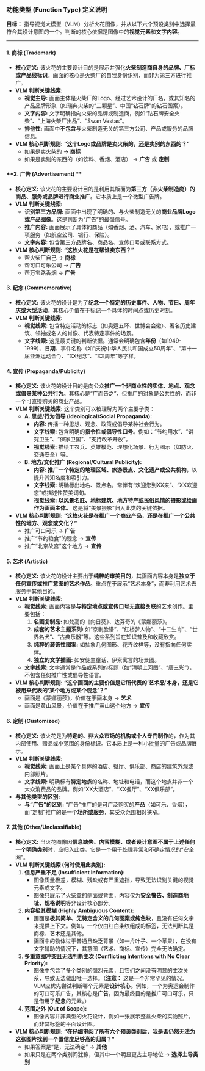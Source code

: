 ### 功能类型 (Function Type) 定义说明

**目标：** 指导视觉大模型（VLM）分析火花图像，并从以下六个预设类别中选择最符合其设计意图的一个。判断的核心依据是图像中的**视觉元素**和**文字内容**。

---

#### **1. 商标 (Trademark)**

*   **核心定义:**
    该火花的主要设计目的是展示并强化**火柴制造商自身的品牌、厂标或产品线标识**。画面的核心是火柴厂的自我身份识别，而非为第三方进行推广。
*   **VLM 判断关键线索:**
    *   **视觉主导:** 画面主体是火柴厂的Logo、经过艺术设计的厂名，或其知名的产品品牌形象（如瑞典火柴的“三颗星”、中国“钻石牌”的钻石图案）。
    *   **文字内容:** 文字明确指向火柴的品牌或制造商，例如“钻石牌安全火柴”、“上海火柴厂出品”、“Swan Vestas”。
    *   **排他性:** 画面中**不包含**与火柴制造无关的第三方公司、产品或服务的品牌信息。
*   **VLM 核心判断规则:**
    **“这个Logo或品牌是卖火柴的，还是卖别的东西的？”**
    *   如果是卖火柴的 -> **商标**
    *   如果是卖别的东西的（如饮料、香烟、酒店） -> **广告** 或 **定制**

#### **2. 广告 (Advertisement) **

*   **核心定义:**
    该火花的主要设计目的是利用其版面为**第三方（非火柴制造商）的商品、服务或品牌进行商业推广**。它本质上是一个微型广告牌。
*   **VLM 判断关键线索:**
    *   **识别第三方品牌:** 画面中出现了明确的、与火柴制造无关的**商业品牌Logo或产品图像**。这是判断为“广告”的最强信号。
    *   **推广内容:** 画面展示了具体的商品（如香烟、酒、汽车、家电），或推广一项服务（如航空公司、银行、保险）。
    *   **文字内容:** 包含第三方品牌名、商品名、宣传口号或联系方式。
*   **VLM 核心判断规则:**
    **“这枚火花是在帮谁卖东西？”**
    *   帮火柴厂自己 -> **商标**
    *   帮可口可乐公司 -> **广告**
    *   帮万宝路香烟 -> **广告**

#### **3. 纪念 (Commemorative)**

*   **核心定义:**
    该火花的设计是为了**纪念一个特定的历史事件、人物、节日、周年庆或大型活动**。其核心价值在于标记一个具体的时间点或历史时刻。
*   **VLM 判断关键线索:**
    *   **视觉线索:** 包含特定活动的标志（如奥运五环、世博会会徽）、著名历史建筑、领袖或名人的肖像、代表特定事件的场景。
    *   **文字线索:** 这是最关键的判断依据。通常会明确包含**年份**（如1949-1999）、**日期**、事件名称（如“庆祝中华人民共和国成立50周年”、“第十一届亚洲运动会”）、“XX纪念”、“XX周年”等字样。

#### **4. 宣传 (Propaganda/Publicity)**

*   **核心定义:**
    该火花的设计目的是向公众**推广一个非商业性的实体、地点、观念或倡导某种公共行为**。其核心是“广而告之”，但推广的对象是公共性的，而非一个可直接购买的商业产品。
*   **VLM 判断关键线索:**
    这个类别可以被理解为两个主要子类：
    *   **A. 思想/行为倡导 (Ideological/Social Propaganda):**
        *   **内容:** 传播一种思想、观念、政策或倡导某种社会行为。
        *   **文字线索:** 包含明确的**指令性或倡导性口号**。例如：“节约用水”、“讲究卫生”、“保家卫国”、“支持改革开放”。
        *   **视觉线索:** 描绘工农兵、英雄模范、理想化场景、行为图示（如防火、交通安全）等。
    *   **B. 地方/文化推广 (Regional/Cultural Publicity):**
        *   **内容:** **推广一个特定的地理区域、旅游景点、文化遗产或公共机构**，以提升其知名度和吸引力。
        *   **文字线索:** 明确标出地名、景点名，常伴有“欢迎您到XX来”、“XX欢迎您”或描述性赞美词句。
        *   **视觉线索:** **以风景名胜、地标建筑、地方特产或民俗风情的摄影或绘画作为画面主体。** 这是将“美景摄影”归入此类的关键依据。
*   **VLM 核心判断规则:**
    **“这枚火花是在推广一个商业产品，还是在推广一个公共性的地方、观念或文化？”**
    *   推广可口可乐 -> **广告**
    *   推广“节约粮食”的观念 -> **宣传**
    *   推广“北京故宫”这个地方 -> **宣传**

#### **5. 艺术 (Artistic)**

*   **核心定义:**
    该火花的设计主要出于**纯粹的审美目的**，其画面内容本身是**独立于任何宣传或推广意图的艺术作品**。重点在于展示“艺术本身”，而非利用艺术去服务于其他目的。
*   **VLM 判断关键线索:**
    *   **视觉线索:** 画面内容是**与特定地点或宣传口号无直接关联**的艺术创作。主要包括：
        1.  **名画复制品:** 如梵高的《向日葵》、达芬奇的《蒙娜丽莎》。
        2.  **成套的艺术主题系列:** 如“京剧脸谱”、“红楼梦人物”、“十二生肖”、“世界名犬”、“古典乐器”等。这些系列旨在知识普及和收藏欣赏。
        3.  **纯粹的装饰性图案:** 如抽象几何图形、花卉纹样等，没有指向任何实体。
        4.  **独立的文学插画:** 如安徒生童话、伊索寓言的场景图。
    *   **文字线索:** 文字通常是作品或系列的标题（如“清明上河图”、“唐三彩”），不包含任何推广性或倡导性语言。
*   **VLM 核心判断规则:**
    **“这个画面的主要价值是它所代表的‘艺术品’本身，还是它被用来代表的‘某个地方或某个观念’？”**
    *   画面是《蒙娜丽莎》，价值在于画本身 -> **艺术**
    *   画面是黄山风景，价值在于推广黄山这个地方 -> **宣传**

#### **6. 定制 (Customized)**

*   **核心定义:**
    该火花是为**特定的、非大众市场的机构或个人专门制作**的，作为其内部使用、赠品或小范围的身份标识。它本质上是一种小批量的广告或品牌展示。
*   **VLM 判断关键线索:**
    *   **视觉线索:** 画面上是某个具体的酒店、餐厅、俱乐部、商店的建筑外观或内部照片。
    *   **文字线索:** 明确标有**特定地点**的名称、地址和电话，而这个地点并非一个大众消费品的品牌。例如“XX大酒店”、“XX餐厅”、“XX俱乐部”。
*   **与其他类型的区别:**
    *   **与“广告”的区别:** “广告”推广的是可广泛购买的**产品**（如可乐、香烟），而“定制”推广的是一个**场所或服务**，其受众范围相对狭窄。

#### **7. 其他 (Other/Unclassifiable)**

*   **核心定义:**
    当火花图像因**信息缺失、内容模糊、或者设计意图不属于上述任何一个明确类别**时，应归入此类。它是一个用于处理异常和不确定情况的“安全网”。
*   **VLM 判断关键线索 (何时使用此类别):**
    1.  **信息严重不足 (Insufficient Information):**
        *   图像质量极差，模糊、残缺或有严重遮挡，导致无法识别关键的视觉元素或文字。
        *   图像只展示了火柴盒的侧面或背面，内容仅为**安全警告、制造商地址、规格说明**等非设计核心部分。
    2.  **内容极其模糊 (Highly Ambiguous Content):**
        *   画面是**极其简单、无特定含义的几何图案或纯色块**，且没有任何文字来提供上下文。例如，一个仅由红白条纹组成的标签，无法判断其是商标、艺术还是其他。
        *   画面中的物体过于普通且缺乏背景（如一片叶子、一个苹果），在没有文字辅助的情况下，其意图（艺术、商标、宣传）完全无法确定。
    3.  **多重意图冲突且无法判断主次 (Conflicting Intentions with No Clear Priority):**
        *   图像中包含了多个类别的强烈元素，且它们之间没有明显的主次关系，导致无法做出唯一选择。（**注意：** 这是一个非常罕见的情况。VLM应优先尝试判断哪个元素是**设计核心**。例如，一个为奥运会制作的可口可乐广告，其核心是**广告**，因为最终目的是推广可口可乐，只是借用了**纪念**的元素。）
    4.  **范围之外 (Out of Scope):**
        *   图像内容并非典型的火花设计，例如一张展示整盒火柴的实物照片，而非其标签的平面设计图。
*   **VLM 核心判断规则:**
    **“在仔细审阅了所有六个预设类别后，我是否仍然无法为这张图片找到一个置信度足够高的归属？”**
    *   如果答案是“是，无法确定” -> **其他**
    *   如果只是在两个类别间犹豫，但其中一个明显更占主导地位 -> **选择主导类别**